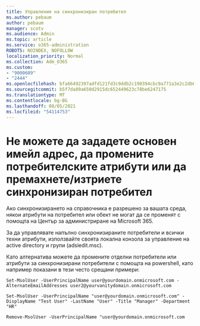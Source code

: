 ```yaml
---
title: Управление на синхронизиран потребител
ms.author: pebaum
author: pebaum
manager: scotv
ms.audience: Admin
ms.topic: article
ms.service: o365-administration
ROBOTS: NOINDEX, NOFOLLOW
localization_priority: Normal
ms.collection: Adm_O365
ms.custom:
- "9000609"
- "2444"
ms.openlocfilehash: bfa66492397adfd121fd3c9ddb2c190394cbc9a771a3e2c2db656ad438e404f8
ms.sourcegitcommit: b5f7da89a650d2915dc652449623c78be6247175
ms.translationtype: MT
ms.contentlocale: bg-BG
ms.lasthandoff: 08/05/2021
ms.locfileid: "54114753"
---
```

# <a name="unable-to-set-primary-email-address-change-user-attributes-or-removedelete-a-synchronized-user"></a>Не можете да зададете основен имейл адрес, да промените потребителските атрибути или да премахнете/изтриете синхронизиран потребител

Ако синхронизирането на справочника е разрешено за вашата среда, някои атрибути на потребител или обект не могат да се променят с помощта на Център за администриране на Microsoft 365.

За да управлявате напълно синхронизираните потребители и всички техни атрибути, използвайте своята локална конзола за управление на active directory и групи (adsiedit.msc).  

Като алтернатива можете да промените отделни потребители или атрибути за синхронизирани потребители с помощта на powershell, като например показани в тези често срещани примери:

`Set-MsolUser -UserPrincipalName user@yourdomain.onmicrosoft.com -AlternateEmailAddresses user2@yourvanitydomain.onmicrosoft.com`

`Set-MsolUser -UserPrincipalName "user@yourdomain.onmicrosoft.com" -DisplayName "Test User" -LastName "User" -Title "Manager" -Department "HR"`

`Remove-MsolUser -UserPrincipalName "user@yourdomain.onmicrosoft.com`
